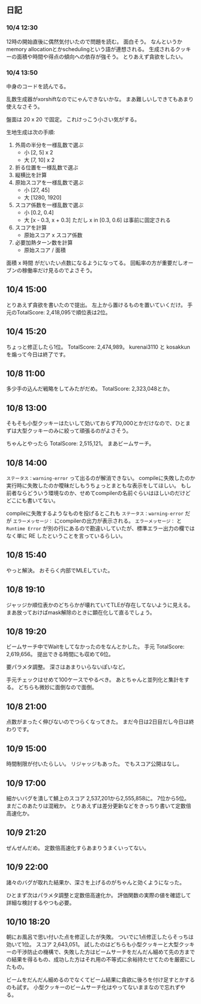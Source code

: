 ## 日記

### 10/4 12:30

12時の開始直後に偶然気付いたので問題を読む。
面白そう。
なんというかmemory allocationとかschedulingという語が連想される。
生成されるクッキーの面積や時間や得点の傾向への依存が強そう。
とりあえず貪欲をしたい。

### 10/4 13:50

中身のコードを読んでる。

乱数生成器がxorshiftなのでにゃんできないかな。
まあ難しいしできてもあまり使えなさそう。

盤面は 20 x 20 で固定。
これけっこう小さい気がする。

生地生成は次の手順:

1.  外周の半分を一様乱数で選ぶ
    -   小 [2, 5] x 2
    -   大 [7, 10] x 2
1.  折る位置を一様乱数で選ぶ
1.  縦横比を計算
1.  原始スコアを一様乱数で選ぶ
    -   小 [27, 45]
    -   大 [1280, 1920]
1.  スコア係数を一様乱数で選ぶ
    -   小 [0.2, 0.4]
    -   大 [x - 0.3, x + 0.3] ただし x in [0.3, 0.6] は事前に固定される
1.  スコアを計算
    -   原始スコア x スコア係数
1.  必要加熱ターン数を計算
    -   原始スコア / 面積

面積 x 時間 がだいたい点数になるようになってる。
回転率の方が重要だしオーブンの稼働率だけ見るのでよさそう。

## 10/4 15:00

とりあえず貪欲を書いたので提出。
左上から置けるものを置いていくだけ。
手元のTotalScore: 2,418,095で順位表は2位。

## 10/4 15:20

ちょっと修正したら1位。
TotalScore: 2,474,989。
kurenai3110 と kosakkun を煽って今日は終了です。

## 10/8 11:00

多少手の込んだ戦略をしてみたがだめ。
TotalScore: 2,323,048とか。

## 10/8 13:00

そもそも小型クッキーはたいして効いておらず70,000とかだけなので、ひとまずは大型クッキーのみに絞って頑張るのがよさそう。

ちゃんとやったら TotalScore: 2,515,121。
まあビームサーチ。

## 10/8 14:00

`ステータス：warning-error` って出るのが解消できない。
compileに失敗したのか実行時に失敗したのか曖昧だしもうちょっとまともな表示をしてほしい。
もし前者ならどういう環境なのか、せめてcompilerの名前ぐらいはほしいのだけどどこにも書いてない。

compileに失敗するようなものを投げるとこれも `ステータス：warning-error` だが `エラーメッセージ：` にcompilerの出力が表示される。
`エラーメッセージ：` と `Runtime Error` が別の行にあるので勘違いしていたが、標準エラー出力の欄ではなく単に RE したということを言っているらしい。

## 10/8 15:40

やっと解決。
おそらく内部でMLEしていた。

## 10/8 19:10

ジャッジか順位表かのどちらかが壊れていてTLEが存在してないように見える。
まあ放っておけばmask解除のときに顕在化して直るでしょう。

## 10/8 19:20

ビームサーチ中でWaitをしてなかったのをなんとかした。
手元 TotalScore: 2,619,656。
提出できる時間にも収めて6位。

要パラメタ調整。
深さはあまりいらないぽいなど。

手元チェックはせめて100ケースでやるべき。
あとちゃんと並列化と集計をする。
どちらも微妙に面倒なので面倒。

## 10/8 21:00

点数がまったく伸びないのでつらくなってきた。
まだ今日は2日目だし今日は終わりです。

## 10/9 15:00

時間制限が付いたらしい。
リジャッジもあった。
でもスコア公開はなし。

## 10/9 17:00

細かいバグを潰して鯖上のスコア 2,537,201から2,555,858に。
7位から5位。
まだこのあたりは混戦か。
とりあえずは差分更新などをきっちり書いて定数倍高速化か。

## 10/9 21:20

ぜんぜんだめ。
定数倍高速化すらあまりうまくいってない。

## 10/9 22:00

諸々のバグが取れた結果か、深さを上げるのがちゃんと効くようになった。

ひとまず次はパラメタ調整と定数倍高速化か。
評価関数の実際の値を確認して詳細な検討するやつも必要。

## 10/10 18:20

朝にお風呂で思い付いた点を修正したが失敗。
ついでに1点修正したらそっちは効いて1位。
スコア 2,643,051。
試したのはどちらも小型クッキーと大型クッキーの干渉防止の機構で、失敗した方はビームサーチをだんだん細めて先の方までの結果を得るもの、成功した方はそれ用の不等式に余裕持たせてたのを厳密にしたもの。

ビームをだんだん細めるのでなくてビーム結果に貪欲に後ろを付け足すとかするのも試す。
小型クッキーのビームサーチ化はやってないままなので忘れずやる。

